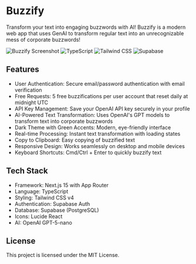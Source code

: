 # Buzzify

Transform your text into engaging buzzwords with AI! Buzzify is a modern web app that uses GenAI to transform regular text into an unrecognizable mess of corporate buzzwords!

![Buzzify Screenshot](https://img.shields.io/badge/Next.js-black?style=for-the-badge&logo=next.js&logoColor=white)
![TypeScript](https://img.shields.io/badge/TypeScript-007ACC?style=for-the-badge&logo=typescript&logoColor=white)
![Tailwind CSS](https://img.shields.io/badge/Tailwind_CSS-38B2AC?style=for-the-badge&logo=tailwind-css&logoColor=white)
![Supabase](https://img.shields.io/badge/Supabase-3ECF8E?style=for-the-badge&logo=supabase&logoColor=white)

## Features

- User Authentication: Secure email/password authentication with email verification
- Free Requests: 5 free buzzifications per user account that reset daily at midnight UTC
- API Key Management: Save your OpenAI API key securely in your profile
- AI-Powered Text Transformation: Uses OpenAI's GPT models to transform text into corporate buzzwords
- Dark Theme with Green Accents: Modern, eye-friendly interface
- Real-time Processing: Instant text transformation with loading states
- Copy to Clipboard: Easy copying of buzzified text
- Responsive Design: Works seamlessly on desktop and mobile devices
- Keyboard Shortcuts: Cmd/Ctrl + Enter to quickly buzzify text

## Tech Stack

- Framework: Next.js 15 with App Router
- Language: TypeScript
- Styling: Tailwind CSS v4
- Authentication: Supabase Auth
- Database: Supabase (PostgreSQL)
- Icons: Lucide React
- AI: OpenAI GPT-5-nano

## License

This project is licensed under the MIT License.

